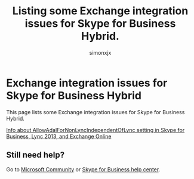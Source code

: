 ﻿---
title: Listing some Exchange integration issues for Skype for Business Hybrid.
author: simonxjx
manager: willchen
audience: ITPro
ms.prod: skype-for-business-itpro
ms.topic: article
ms.author: v-six
---

# Exchange integration issues for Skype for Business Hybrid

This page lists some Exchange integration issues for Skype for Business Hybrid.

[Info about AllowAdalForNonLyncIndependentOfLync setting in Skype for Business, Lync 2013, and Exchange Online](./allowadalfornonlyncIndependentofLync-setting.md)

## Still need help? 

Go to [Microsoft Community](https://answers.microsoft.com) or [Skype for Business help center](https://support.office.com/skype-for-business).
